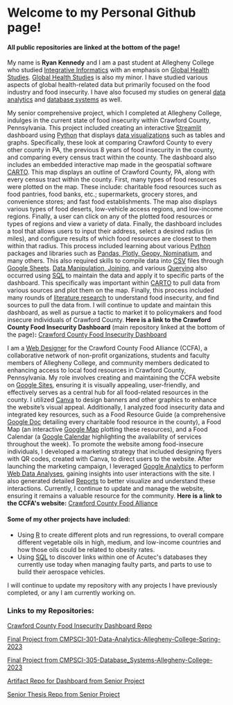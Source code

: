 # Welcome to my Personal Github page!

#### All public repositories are linked at the bottom of the page!

My name is **Ryan Kennedy** and I am a past student at Allegheny College who studied <ins>Integrative Informatics</ins> with an emphasis on <ins>Global Health Studies</ins>. <ins>Global Health Studies</ins> is also my minor. I have studied various aspects of global health-related data but primarily focused on the food industry and food insecurity. I have also focused my studies on general <ins>data analytics</ins> and <ins>database systems</ins> as well.

My senior comprehensive project, which I completed at Allegheny College, indulges in the current state of food insecurity within Crawford County, Pennsylvania. This project included creating an interactive <ins>Streamlit</ins> dashboard using <ins>Python</ins> that displays <ins>data visualizations</ins> such as tables and graphs. Specifically, these look at comparing Crawford County to every other county in PA, the previous 8 years of food insecurity in the county, and comparing every census tract within the county.
The dashboard also includes an embedded interactive map made in the geospatial software <ins>CARTO</ins>. This map displays an outline of Crawford County, PA, along with every census tract within the county. First, many types of food resources were plotted on the map. These include: charitable food resources such as food pantries, food banks, etc.; supermarkets, grocery stores, and convenience stores; and fast food establishments. The map also displays various types of food deserts, low-vehicle access regions, and low-income regions. Finally, a user can click on any of the plotted food resources or types of regions and view a variety of data.
Finally, the dashboard includes a tool that allows users to input their address, select a desired radius (in miles), and configure results of which food resources are closest to them within that radius.
This process included learning about various <ins>Python</ins> packages and libraries such as <ins>Pandas, Plotly, Geopy, Nominatium</ins>, and many others. This also required skills to compile data into <ins>CSV</ins> files through <ins>Google Sheets</ins>. <ins>Data Manipulation, Joining</ins>, and various <ins>Querying</ins> also occurred using <ins>SQL</ins> to maintain the data and apply it to specific parts of the dashboard. This specifically was important within <ins>CARTO</ins> to pull data from various sources and plot them on the map. Finally, this process included many rounds of <ins>literature research</ins> to understand food insecurity, and find sources to pull the data from.
I will continue to update and maintain this dashboard, as well as pursue a tactic to market it to policymakers and food insecure individuals of Crawford County.
**Here is a link to the Crawford County Food Insecurity Dashboard** (main repository linked at the bottom of the page)**:** [Crawford County Food Insecurity Dashboard](https://crawford-county-food-insecurity-dashboard.streamlit.app/)

I am a <ins>Web Designer</ins> for the Crawford County Food Alliance (CCFA), a collaborative network of non-profit organizations, students and faculty members of Allegheny College, and community members dedicated to enhancing access to local food resources in Crawford County, Pennsylvania. My role involves creating and maintaining the CCFA website on <ins>Google Sites</ins>, ensuring it is visually appealing, user-friendly, and effectively serves as a central hub for all food-related resources in the county.
I utilized <ins>Canva</ins> to design banners and other graphics to enhance the website’s visual appeal. Additionally, I analyzed food insecurity data and integrated key resources, such as a Food Resource Guide (a comprehensive <ins>Google Doc</ins> detailing every charitable food resource in the county), a Food Map (an interactive <ins>Google Map</ins> plotting these resources), and a Food Calendar (a <ins>Google Calendar</ins> highlighting the availability of services throughout the week).
To promote the website among food-insecure individuals, I developed a marketing strategy that included designing flyers with QR codes, created with Canva, to direct users to the website. After launching the marketing campaign, I leveraged <ins>Google Analytics</ins> to perform <ins>Web Data Analyses</ins>, gaining insights into user interactions with the site. I also generated detailed <ins>Reports</ins> to better visualize and understand these interactions. Currently, I continue to update and manage the website, ensuring it remains a valuable resource for the community.
**Here is a link to the CCFA's website:** [Crawford County Food Alliance](https://sites.google.com/allegheny.edu/crawfordcountyfoodalliance)

#### Some of my other projects have included:
- Using <ins>R</ins> to create different plots and run regressions, to overall compare different vegetable oils in high, medium, and low-income countries and how those oils could be related to obesity rates.
- Using <ins>SQL</ins> to discover links within one of Acutec's databases they currently use today when managing faulty parts, and parts to use to build their aerospace vehicles.

I will continue to update my repository with any projects I have previously completed, or any I am currently working on.

### **Links to my Repositories:**
[Crawford County Food Insecurity Dashboard Repo](https://github.com/kennedy54/Crawford-County-Food-Insecurity-Dashboard)

[Final Project from CMPSCI-301-Data-Analytics-Allegheny-College-Spring-2023](https://github.com/kennedy54/CMPSCI-301-Data-Analytics-Allegheny-College-Spring-2023)

[Final Project from CMPSCI-305-Database_Systems-Allegheny-College-2023](https://github.com/kennedy54/CMPSCI-305-Database-Systems-Allegheny-College-2023)

[Artifact Repo for Dashboard from Senior Project](https://github.com/kennedy54/Ryan-Kennedy-Artifact-Senior-Project)

[Senior Thesis Repo from Senior Project](https://github.com/kennedy54/Ryan-Kennedy-Thesis-Senior-Project)
